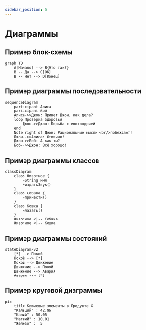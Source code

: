 ```yaml
---
sidebar_position: 5
---
```


# Диаграммы

## Пример блок-схемы

```mermaid
graph TD
    A[Начало] --> B{Это так?}
    B -- Да --> C[OK]
    B -- Нет --> D[Конец]
```

## Пример диаграммы последовательности

```mermaid
sequenceDiagram
    participant Алиса
    participant Боб
    Алиса->>Джон: Привет Джон, как дела?
    loop Проверка здоровья
        Джон->>Джон: Борьба с ипохондрией
    end
    Note right of Джон: Рациональные мысли <br/>побеждают!
    Джон-->>Алиса: Отлично!
    Джон->>Боб: А как ты?
    Боб-->>Джон: Всё хорошо!
```

## Пример диаграммы классов

```mermaid
classDiagram
    class Животное {
        +String имя
        +издатьЗвук()
    }
    class Собака {
        +принести()
    }
    class Кошка {
        +лазать()
    }
    Животное <|-- Собака
    Животное <|-- Кошка
```

## Пример диаграммы состояний

```mermaid
stateDiagram-v2
    [*] --> Покой
    Покой --> [*]
    Покой --> Движение
    Движение --> Покой
    Движение --> Авария
    Авария --> [*]
```

## Пример круговой диаграммы

```mermaid
pie
    title Ключевые элементы в Продукте X
    "Кальций" : 42.96
    "Калий" : 50.05
    "Магний" : 10.01
    "Железо" :  5
``` 